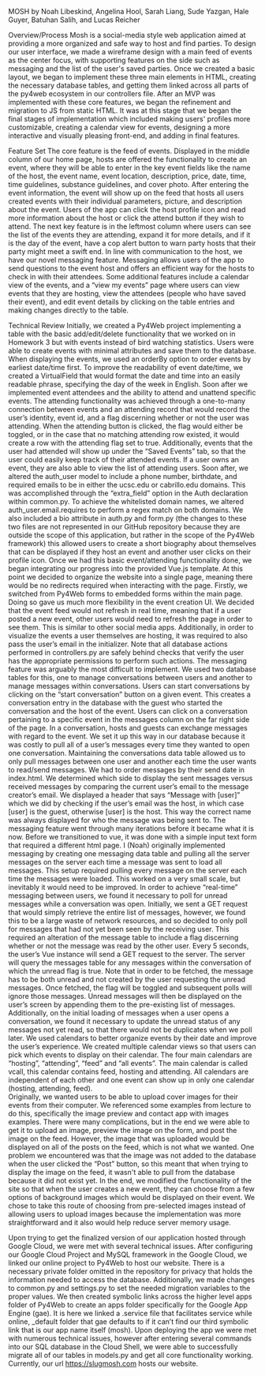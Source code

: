 MOSH
by Noah Libeskind, Angelina Hool, Sarah Liang, Sude Yazgan, Hale Guyer, Batuhan Salih, and Lucas Reicher

Overview/Process
Mosh is a social-media style web application aimed at providing a more organized and safe way to host and find parties. To design our user interface, we made a wireframe design with a main feed of events as the center focus, with supporting features on the side such as messaging and the list of the user's saved parties. Once we created a basic layout, we began to implement these three main elements in HTML, creating the necessary database tables, and getting them linked across all parts of the py4web ecosystem in our controllers file. After an MVP was implemented with these core features, we began the refinement and migration to JS from static HTML. It was at this stage that we began the final stages of implementation which included making users' profiles more customizable, creating a calendar view for events, designing a more interactive and visually pleasing front-end, and adding in final features. 

Feature Set
The core feature is the feed of events. Displayed in the middle column of our home page, hosts are offered the functionality to create an event, where they will be able to enter in the key event fields like the name of the host, the event name, event location, description, price, date, time, time guidelines, substance guidelines, and cover photo. After entering the event information, the event will show up on the feed that hosts all users created events with their individual parameters, picture, and description about the event. Users of the app can click the host profile icon and read more information about the host or click the attend button if they wish to attend. The next key feature is in the leftmost column where users can see the list of the events they are attending, expand it for more details, and if it is the day of the event, have a cop alert button to warn party hosts that their party might meet a swift end. In line with communication to the host, we have our novel messaging feature. Messaging allows users of the app to send questions to the event host and offers an efficient way for the hosts to check in with their attendees. Some additional features include a calendar view of the events, and a “view my events” page where users can view events that they are hosting, view the attendees (people who have saved their event), and edit event details by clicking on the table entries and making changes directly to the table.

Technical Review
Initially, we created a Py4Web project implementing a table with the basic add/edit/delete functionality that we worked on in Homework 3 but with events instead of bird watching statistics. Users were able to create events with minimal attributes and save them to the database. When displaying the events, we used an orderBy option to order events by earliest date/time first. To improve the readability of event date/time, we created a VirtualField that would format the date and time into an easily readable phrase, specifying the day of the week in English. Soon after we implemented event attendees and the ability to attend and unattend specific events. The attending functionality was achieved through a one-to-many connection between events and an attending record that would record the user’s identity, event id, and a flag discerning whether or not the user was attending. When the attending button is clicked, the flag would either be toggled, or in the case that no matching attending row existed, it would create a row with the attending flag set to true. Additionally, events that the user had attended will show up under the “Saved Events” tab, so that the user could easily keep track of their attended events. If a user owns an event, they are also able to view the list of attending users. Soon after, we altered the auth_user model to include a phone number, birthdate, and required emails to be in either the ucsc.edu or cabrillo.edu domains. This was accomplished through the “extra_field” option in the Auth declaration within common.py. To achieve the whitelisted domain names, we altered auth_user.email.requires to perform a regex match on both domains. We also included a bio attribute in auth.py and form.py (the changes to these two files are not represented in our GitHub repository because they are outside the scope of this application, but rather in the scope of the Py4Web framework) this allowed users to create a short biography about themselves that can be displayed if they host an event and another user clicks on their profile icon.
Once we had this basic event/attending functionality done, we began integrating our progress into the provided Vue.js template. At this point we decided to organize the website into a single page, meaning there would be no redirects required when interacting with the page. Firstly, we switched from Py4Web forms to embedded forms within the main page. Doing so gave us much more flexibility in the event creation UI. We decided that the event feed would not refresh in real time, meaning that if a user posted a new event, other users would need to refresh the page in order to see them. This is similar to other social media apps. Additionally, in order to visualize the events a user themselves are hosting, it was required to also pass the user’s email in the initializer. Note that all database actions performed in controllers.py are safely behind checks that verify the user has the appropriate permissions to perform such actions. 
The messaging feature was arguably the most difficult to implement. We used two database tables for this, one to manage conversations between users and another to manage messages within conversations. Users can start conversations by clicking on the “start conversation” button on a given event. This creates a conversation entry in the database with the guest who started the conversation and the host of the event. Users can click on a conversation pertaining to a specific event in the messages column on the far right side of the page. In a conversation, hosts and guests can exchange messages with regard to the event. We set it up this way in our database because it was costly to pull all of a user’s messages every time they wanted to open one conversation. Maintaining the conversations data table allowed us to only pull messages between one user and another each time the user wants to read/send messages.
We had to order messages by their send date in index.html. We determined which side to display the sent messages versus received messages by comparing the current user’s email to the message creator’s email. We displayed a header that says “Message with [user]” which we did by checking if the user’s email was the host, in which case [user] is the guest, otherwise [user] is the host. This way the correct name was always displayed for who the message was being sent to. The messaging feature went through many iterations before it became what it is now. Before we transitioned to vue, it was done with a simple input text form that required a different html page. I (Noah) originally implemented messaging by creating one messaging data table and pulling all the server messages on the server each time a message was sent to load all messages. This setup required pulling every message on the server each time the messages were loaded. This worked on a very small scale, but inevitably it would need to be improved. 
In order to achieve “real-time” messaging between users, we found it necessary to poll for unread messages while a conversation was open. Initially, we sent a GET request that would simply retrieve the entire list of messages, however, we found this to be a large waste of network resources, and so decided to only poll for messages that had not yet been seen by the receiving user. This required an alteration of the message table to include a flag discerning whether or not the message was read by the other user. Every 5 seconds, the user’s Vue instance will send a GET request to the server. The server will query the messages table for any messages within the conversation of which the unread flag is true. Note that in order to be fetched, the message has to be both unread and not created by the user requesting the unread messages. Once fetched, the flag will be toggled and subsequent polls will ignore those messages. Unread messages will then be displayed on the user’s screen by appending them to the pre-existing list of messages. Additionally, on the initial loading of messages when a user opens a conversation, we found it necessary to update the unread status of any messages not yet read, so that there would not be duplicates when we poll later. 
We used calendars to better organize events by their date and improve the user’s experience. We created multiple calendar views so that users can pick which events to display on their calendar. The four main calendars are “hosting”, “attending”, “feed” and “all events”. The main calendar is called vcall, this calendar contains feed, hosting and attending. All calendars are independent of each other and one event can show up in only one calendar (hosting, attending, feed).  
Originally, we wanted users to be able to upload cover images for their events from their computer. We referenced some examples from lecture to do this, specifically the image preview and contact app with images examples. There were many complications, but in the end we were able to get it to upload an image, preview the image on the form, and post the image on the feed. However, the image that was uploaded would be displayed on all of the posts on the feed, which is not what we wanted. One problem we encountered was that the image was not added to the database when the user clicked the “Post” button, so this meant that when trying to display the image on the feed, it wasn't able to pull from the database because it did not exist yet. In the end, we modified the functionality of the site so that when the user creates a new event, they can choose from a few options of background images which would be displayed on their event. We chose to take this route of choosing from pre-selected images instead of allowing users to upload images because the implementation was more straightforward and it also would help reduce server memory usage.

Upon trying to get the finalized version of our application hosted through Google Cloud, we were met with several technical issues. After configuring our Google Cloud Project and MySQL framework in the Google Cloud, we linked our online project to Py4Web to host our website. There is a necessary private folder omitted in the repository for privacy that holds the information needed to access the database. Additionally, we made changes to common.py and settings.py to set the needed migration variables to the proper values. We then created symbolic links across the higher level apps folder of Py4Web to create an apps folder specifically for the Google App Engine (gae). It is here we linked a .service file that facilitates service while online, _default folder that gae defaults to if it can’t find our third symbolic link that is our app name itself (mosh). Upon deploying the app we were met with numerous technical issues, however after entering several commands into our SQL database in the Cloud Shell, we were able to successfully migrate all of our tables in models.py and get all core functionality working. Currently, our url https://slugmosh.com hosts our website.



